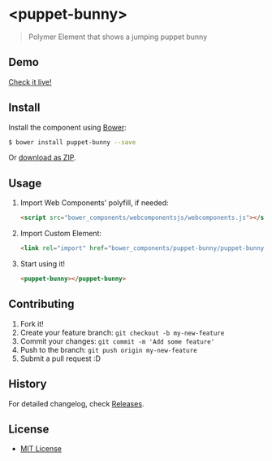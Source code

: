 # &lt;puppet-bunny&gt;

> Polymer Element that shows a jumping puppet bunny

## Demo

[Check it live!](http://puppetjs.github.io/puppet-bunny)

## Install

Install the component using [Bower](http://bower.io/):

```sh
$ bower install puppet-bunny --save
```

Or [download as ZIP](https://github.com/PuppetJs/puppet-bunny/archive/master.zip).

## Usage

1. Import Web Components' polyfill, if needed:

    ```html
    <script src="bower_components/webcomponentsjs/webcomponents.js"></script>
    ```

2. Import Custom Element:

    ```html
    <link rel="import" href="bower_components/puppet-bunny/puppet-bunny.html">
    ```

3. Start using it!

    ```html
    <puppet-bunny></puppet-bunny>
    ```

## Contributing

1. Fork it!
2. Create your feature branch: `git checkout -b my-new-feature`
3. Commit your changes: `git commit -m 'Add some feature'`
4. Push to the branch: `git push origin my-new-feature`
5. Submit a pull request :D

## History

For detailed changelog, check [Releases](https://github.com/PuppetJs/puppet-bunny/releases).

## License

 - [MIT License](http://opensource.org/licenses/MIT)
